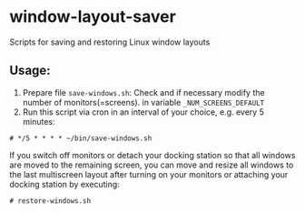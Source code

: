 # window-layout-saver
Scripts for saving and restoring Linux window layouts

## Usage:
1. Prepare file `save-windows.sh`: Check and if necessary modify the number of monitors(=screens).
in variable `_NUM_SCREENS_DEFAULT`
2. Run this script via cron in an interval of your choice, e.g. every 5 minutes:

`# */5 * * * * ~/bin/save-windows.sh`

If you switch off monitors or detach your docking station so that all windows are moved
to the remaining screen, you can move and resize all windows to the last multiscreen
layout after turning on your monitors or attaching your docking station by executing:

`# restore-windows.sh`

